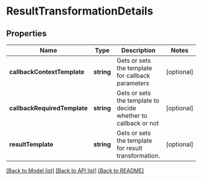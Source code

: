 # ResultTransformationDetails

## Properties
Name | Type | Description | Notes
------------ | ------------- | ------------- | -------------
**callbackContextTemplate** | **string** | Gets or sets the template for callback parameters | [optional] 
**callbackRequiredTemplate** | **string** | Gets or sets the template to decide whether to callback or not | [optional] 
**resultTemplate** | **string** | Gets or sets the template for result transformation. | [optional] 

[[Back to Model list]](../README.md#documentation-for-models) [[Back to API list]](../README.md#documentation-for-api-endpoints) [[Back to README]](../README.md)


